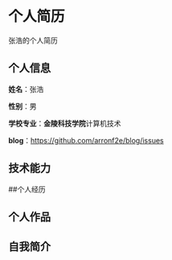 个人简历
======================
张浩的个人简历

## 个人信息

**姓名**：张浩

**性别**：男

**学校专业**：**金陵科技学院**计算机技术

**blog**：https://github.com/arronf2e/blog/issues

## 技术能力

##个人经历

## 个人作品

## 自我简介
